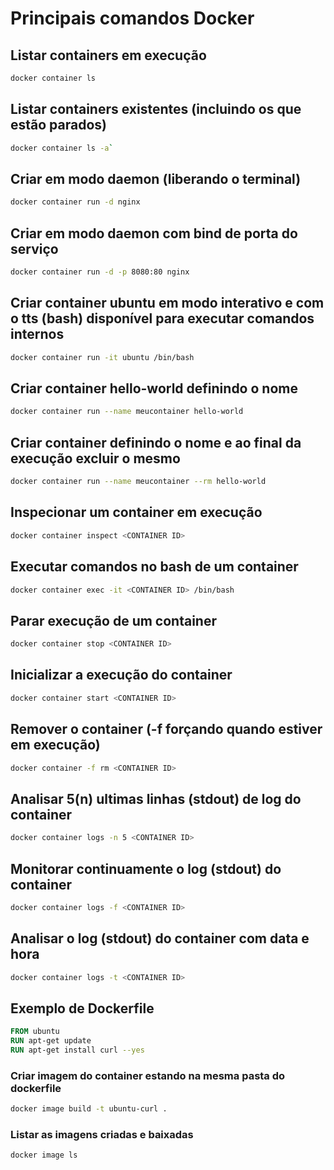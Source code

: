 # Principais comandos Docker

## Listar containers em execução
```sh
docker container ls
```

## Listar containers existentes (incluindo os que estão parados)
```sh
docker container ls -a`
```

## Criar em modo daemon (liberando o terminal)
```sh
docker container run -d nginx
```

## Criar em modo daemon com bind de porta do serviço 
```sh
docker container run -d -p 8080:80 nginx
```

## Criar container ubuntu em modo interativo e com o tts (bash) disponível para executar comandos internos
```sh
docker container run -it ubuntu /bin/bash
```

## Criar container hello-world definindo o nome 
```sh
docker container run --name meucontainer hello-world
```

## Criar container definindo o nome e ao final da execução excluir o mesmo
```sh
docker container run --name meucontainer --rm hello-world
```

## Inspecionar um container em execução
```sh
docker container inspect <CONTAINER ID>
```
## Executar comandos no bash de um container
```sh
docker container exec -it <CONTAINER ID> /bin/bash
```

## Parar execução de um container
```sh
docker container stop <CONTAINER ID>
```

## Inicializar a execução do container
```sh
docker container start <CONTAINER ID>
```

## Remover o container (-f forçando quando estiver em execução)
```sh
docker container -f rm <CONTAINER ID>
```

## Analisar 5(n) ultimas linhas (stdout) de log do container
```sh
docker container logs -n 5 <CONTAINER ID>
```

## Monitorar continuamente o log (stdout) do container
```sh
docker container logs -f <CONTAINER ID>
```

## Analisar o log (stdout) do container com data e hora
```sh
docker container logs -t <CONTAINER ID>
```

## Exemplo de Dockerfile

```dockerfile
FROM ubuntu
RUN apt-get update
RUN apt-get install curl --yes
``` 

### Criar imagem do container estando na mesma pasta do dockerfile
```sh
docker image build -t ubuntu-curl .
```

### Listar as imagens criadas e baixadas
```sh
docker image ls
```